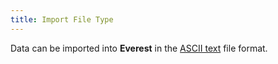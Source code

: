 ```yaml
---
title: Import File Type
---
```



Data can be imported into **Everest**  in the [ASCII text]({{site.utl_baseurl}}/db-utils/data-import/wizard/src-file-selection/text-file-excel-spreadsheet/import_from_ascii_text_file.html) file format.
